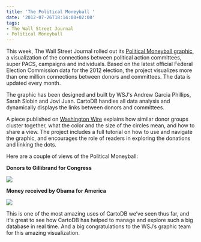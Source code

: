 ```yaml
---
title: 'The Political Moneyball '
date: '2012-07-26T18:14:00+02:00'
tags:
- The Wall Street Journal
- Political Moneyball
---
```


This week, The Wall Street Journal rolled out its <a href="http://graphics.wsj.com/political-moneyball/#">Political Moneyball graphic</a>, a visualization of the connections between political action committees, super PACS, campaigns and individuals. Based on the latest official Federal Election Commission data for the 2012 election, the project visualizes more than one million connections between donors and committees. The data is updated every month.

The graphic has been designed and built by WSJ's Andrew Garcia Phillips, Sarah Slobin and Jovi Juan. CartoDB handles all data analysis and dynamically displays the links between donors and committees. 

A piece published on <a href="http://blogs.wsj.com/washwire/2012/07/25/political-moneyball-mapping-the-universe-of-cash/">Washington Wire</a> explains how similar donor groups cluster together, what the color and the size of the circles mean, and how to share a view. The project includes a full tutorial on how to use and navigate the graphic, and encourages the role of readers in exploring the donations and linking the dots. 

Here are a couple of views of the Political Moneyball: 

**Donors to Gillibrand for Congress**

<img src="http://cartodb.s3.amazonaws.com/tumblr/posts/gilbrand.png"/>

**Money received by Obama for America**

<img src="http://cartodb.s3.amazonaws.com/tumblr/posts/obamaforamerica.png"/>

This is one of the most amazing uses of CartoDB we’ve seen thus far, and it's great to see how CartoDB has helped to manage and explore such a big database in real time. And a big congratulations to the WSJ’s graphic team for this amazing visualization. 
